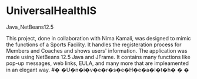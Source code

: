# UniversalHealthIS
Java_NetBeans12.5

This project, done in collaboration with Nima Kamali, was designed to mimic the functions of a Sports Facility. It handles the registeration process for Members and Coaches and shows users' information. The application was made using NetBeans 12.5 Java and JFrame. It contains many functions like pop-up messages, web links, EULA, and many more that are impleamented in an elegant way.
#� �U�n�i�v�e�r�s�e�H�e�a�l�t�h�
�
�
